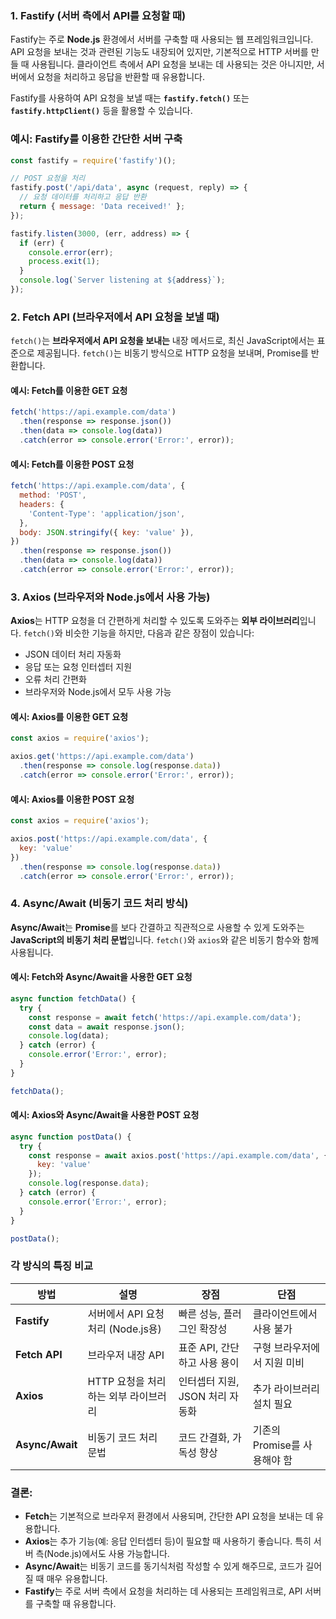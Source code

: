 ### 1. **Fastify** (서버 측에서 API를 요청할 때)
Fastify는 주로 **Node.js** 환경에서 서버를 구축할 때 사용되는 웹 프레임워크입니다. API 요청을 보내는 것과 관련된 기능도 내장되어 있지만, 기본적으로 HTTP 서버를 만들 때 사용됩니다. 클라이언트 측에서 API 요청을 보내는 데 사용되는 것은 아니지만, 서버에서 요청을 처리하고 응답을 반환할 때 유용합니다.

Fastify를 사용하여 API 요청을 보낼 때는 **`fastify.fetch()`** 또는 **`fastify.httpClient()`** 등을 활용할 수 있습니다.

### 예시: Fastify를 이용한 간단한 서버 구축
```javascript
const fastify = require('fastify')();

// POST 요청을 처리
fastify.post('/api/data', async (request, reply) => {
  // 요청 데이터를 처리하고 응답 반환
  return { message: 'Data received!' };
});

fastify.listen(3000, (err, address) => {
  if (err) {
    console.error(err);
    process.exit(1);
  }
  console.log(`Server listening at ${address}`);
});
```

### 2. **Fetch API** (브라우저에서 API 요청을 보낼 때)
`fetch()`는 **브라우저에서 API 요청을 보내는** 내장 메서드로, 최신 JavaScript에서는 표준으로 제공됩니다. `fetch()`는 비동기 방식으로 HTTP 요청을 보내며, Promise를 반환합니다.

#### 예시: Fetch를 이용한 GET 요청
```javascript
fetch('https://api.example.com/data')
  .then(response => response.json())
  .then(data => console.log(data))
  .catch(error => console.error('Error:', error));
```

#### 예시: Fetch를 이용한 POST 요청
```javascript
fetch('https://api.example.com/data', {
  method: 'POST',
  headers: {
    'Content-Type': 'application/json',
  },
  body: JSON.stringify({ key: 'value' }),
})
  .then(response => response.json())
  .then(data => console.log(data))
  .catch(error => console.error('Error:', error));
```

### 3. **Axios** (브라우저와 Node.js에서 사용 가능)
**Axios**는 HTTP 요청을 더 간편하게 처리할 수 있도록 도와주는 **외부 라이브러리**입니다. `fetch()`와 비슷한 기능을 하지만, 다음과 같은 장점이 있습니다:
- JSON 데이터 처리 자동화
- 응답 또는 요청 인터셉터 지원
- 오류 처리 간편화
- 브라우저와 Node.js에서 모두 사용 가능

#### 예시: Axios를 이용한 GET 요청
```javascript
const axios = require('axios');

axios.get('https://api.example.com/data')
  .then(response => console.log(response.data))
  .catch(error => console.error('Error:', error));
```

#### 예시: Axios를 이용한 POST 요청
```javascript
const axios = require('axios');

axios.post('https://api.example.com/data', {
  key: 'value'
})
  .then(response => console.log(response.data))
  .catch(error => console.error('Error:', error));
```

### 4. **Async/Await** (비동기 코드 처리 방식)
**Async/Await**는 **Promise**를 보다 간결하고 직관적으로 사용할 수 있게 도와주는 **JavaScript의 비동기 처리 문법**입니다. `fetch()`와 `axios`와 같은 비동기 함수와 함께 사용됩니다.

#### 예시: Fetch와 Async/Await을 사용한 GET 요청
```javascript
async function fetchData() {
  try {
    const response = await fetch('https://api.example.com/data');
    const data = await response.json();
    console.log(data);
  } catch (error) {
    console.error('Error:', error);
  }
}

fetchData();
```

#### 예시: Axios와 Async/Await을 사용한 POST 요청
```javascript
async function postData() {
  try {
    const response = await axios.post('https://api.example.com/data', {
      key: 'value'
    });
    console.log(response.data);
  } catch (error) {
    console.error('Error:', error);
  }
}

postData();
```

### 각 방식의 특징 비교

| 방법            | 설명                                | 장점                          | 단점                          |
|-----------------|-------------------------------------|-------------------------------|-------------------------------|
| **Fastify**      | 서버에서 API 요청 처리 (Node.js용)  | 빠른 성능, 플러그인 확장성     | 클라이언트에서 사용 불가      |
| **Fetch API**    | 브라우저 내장 API                    | 표준 API, 간단하고 사용 용이  | 구형 브라우저에서 지원 미비    |
| **Axios**        | HTTP 요청을 처리하는 외부 라이브러리  | 인터셉터 지원, JSON 처리 자동화 | 추가 라이브러리 설치 필요      |
| **Async/Await**  | 비동기 코드 처리 문법                | 코드 간결화, 가독성 향상      | 기존의 Promise를 사용해야 함  |

### 결론:
- **Fetch**는 기본적으로 브라우저 환경에서 사용되며, 간단한 API 요청을 보내는 데 유용합니다.
- **Axios**는 추가 기능(예: 응답 인터셉터 등)이 필요할 때 사용하기 좋습니다. 특히 서버 측(Node.js)에서도 사용 가능합니다.
- **Async/Await**는 비동기 코드를 동기식처럼 작성할 수 있게 해주므로, 코드가 길어질 때 매우 유용합니다.
- **Fastify**는 주로 서버 측에서 요청을 처리하는 데 사용되는 프레임워크로, API 서버를 구축할 때 유용합니다.


